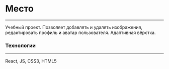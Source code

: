 # Место
---
Учебный проект. 
Позволяет добавлять и удалять изображения, редактировать профиль и аватар пользователя.
Адаптивная вёрстка.


### Технологии
---
React, JS, CSS3, HTML5

